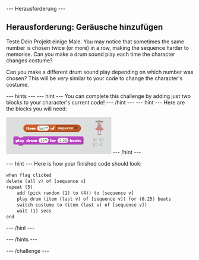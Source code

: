 \--- Herausforderung \---

## Herausforderung: Geräusche hinzufügen

Teste Dein Projekt einige Male. You may notice that sometimes the same number is chosen twice (or more) in a row, making the sequence harder to memorise. Can you make a drum sound play each time the character changes costume?

Can you make a different drum sound play depending on which number was chosen? This will be *very* similar to your code to change the character's costume.

\--- hints \--- \--- hint \--- You can complete this challenge by adding just two blocks to your character's current code! \--- /hint \--- \--- hint \--- Here are the blocks you will need:

![Hint drum blocks](images/hint-drumblocks.png) \--- /hint \---

\--- hint \--- Here is how your finished code should look:

```blocks
when flag clicked
delete (all v) of [sequence v]
repeat (5)
    add (pick random (1) to (4)) to [sequence v]
    play drum (item (last v) of [sequence v]) for (0.25) beats
    switch costume to (item (last v) of [sequence v])
    wait (1) secs
end
```

\--- /hint \---

\--- /hints \---

\--- /challenge \---